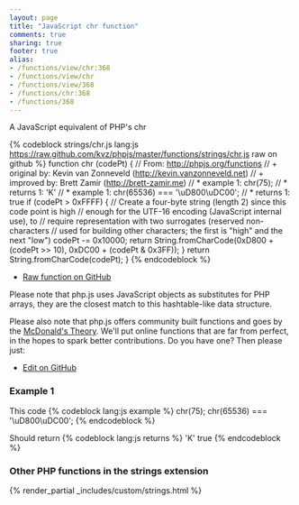 ```yaml
---
layout: page
title: "JavaScript chr function"
comments: true
sharing: true
footer: true
alias:
- /functions/view/chr:368
- /functions/view/chr
- /functions/view/368
- /functions/chr:368
- /functions/368
---
```

<!-- Generated by Rakefile:build -->
A JavaScript equivalent of PHP's chr

{% codeblock strings/chr.js lang:js https://raw.github.com/kvz/phpjs/master/functions/strings/chr.js raw on github %}
function chr (codePt) {
  // From: http://phpjs.org/functions
  // +   original by: Kevin van Zonneveld (http://kevin.vanzonneveld.net)
  // +   improved by: Brett Zamir (http://brett-zamir.me)
  // *     example 1: chr(75);
  // *     returns 1: 'K'
  // *     example 1: chr(65536) === '\uD800\uDC00';
  // *     returns 1: true
  if (codePt > 0xFFFF) { // Create a four-byte string (length 2) since this code point is high
    //   enough for the UTF-16 encoding (JavaScript internal use), to
    //   require representation with two surrogates (reserved non-characters
    //   used for building other characters; the first is "high" and the next "low")
    codePt -= 0x10000;
    return String.fromCharCode(0xD800 + (codePt >> 10), 0xDC00 + (codePt & 0x3FF));
  }
  return String.fromCharCode(codePt);
}
{% endcodeblock %}

 - [Raw function on GitHub](https://github.com/kvz/phpjs/blob/master/functions/strings/chr.js)

Please note that php.js uses JavaScript objects as substitutes for PHP arrays, they are 
the closest match to this hashtable-like data structure. 

Please also note that php.js offers community built functions and goes by the 
[McDonald's Theory](https://medium.com/what-i-learned-building/9216e1c9da7d). We'll put online 
functions that are far from perfect, in the hopes to spark better contributions. 
Do you have one? Then please just: 

 - [Edit on GitHub](https://github.com/kvz/phpjs/edit/master/functions/strings/chr.js)

### Example 1
This code
{% codeblock lang:js example %}
chr(75);
chr(65536) === '\uD800\uDC00';
{% endcodeblock %}

Should return
{% codeblock lang:js returns %}
'K'
true
{% endcodeblock %}


### Other PHP functions in the strings extension
{% render_partial _includes/custom/strings.html %}
